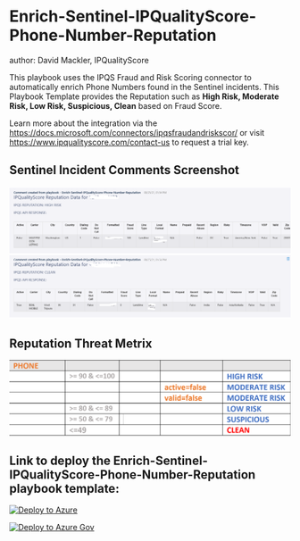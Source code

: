 # Enrich-Sentinel-IPQualityScore-Phone-Number-Reputation
author: David Mackler, IPQualityScore

This playbook uses the IPQS Fraud and Risk Scoring connector to automatically enrich Phone Numbers found in the Sentinel incidents. This Playbook Template provides the Reputation  such as **High Risk, Moderate Risk, Low Risk, Suspicious, Clean** based on Fraud Score.

Learn more about the integration via the https://docs.microsoft.com/connectors/ipqsfraudandriskscor/ or visit https://www.ipqualityscore.com/contact-us to request a trial key.

## Sentinel Incident Comments Screenshot

![Incident Comments](./Graphics/comments.png)

## Reputation Threat Metrix

![Threat Metrix](./Graphics/phone_threat_metrix.png)

## Link to deploy the Enrich-Sentinel-IPQualityScore-Phone-Number-Reputation playbook template:

[![Deploy to Azure](https://aka.ms/deploytoazurebutton)](https://portal.azure.com/#create/Microsoft.Template/uri/https%3A%2F%2Fraw.githubusercontent.com%2FAzure%2FAzure-Sentinel%2Fmaster%2FSolutions%2FIPQualityScore%2FPlaybooks%2FEnrich-Sentinel-IPQualityScore-Phone-Number-Reputation%2Fazuredeploy.json)

[![Deploy to Azure Gov](https://aka.ms/deploytoazuregovbutton)](https://portal.azure.us/#create/Microsoft.Template/uri/https%3A%2F%2Fraw.githubusercontent.com%2FAzure%2FAzure-Sentinel%2Fmaster%2FSolutions%2FIPQualityScore%2FPlaybooks%2FEnrich-Sentinel-IPQualityScore-Phone-Number-Reputation%2Fazuredeploy.json)
